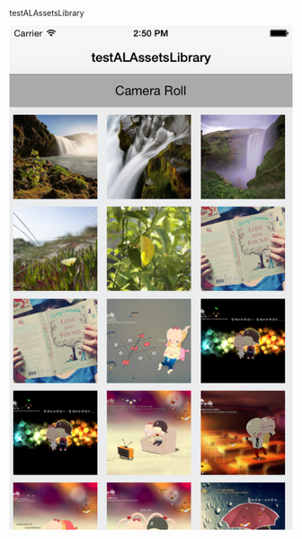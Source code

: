 testALAssetsLibrary

![截图](https://raw.githubusercontent.com/wangyingbo/testALAssetsLibrary/master/image.png)
